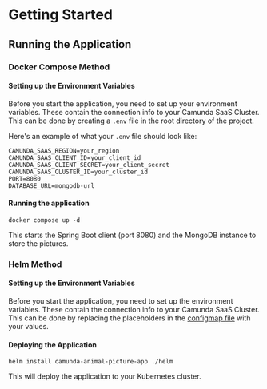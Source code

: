 # Getting Started

## Running the Application

### Docker Compose Method

#### Setting up the Environment Variables

Before you start the application, you need to set up your environment variables.
These contain the connection info to your Camunda SaaS Cluster.
This can be done by creating a `.env` file in the root directory of the project.

Here's an example of what your `.env` file should look like:

```env
CAMUNDA_SAAS_REGION=your_region
CAMUNDA_SAAS_CLIENT_ID=your_client_id
CAMUNDA_SAAS_CLIENT_SECRET=your_client_secret
CAMUNDA_SAAS_CLUSTER_ID=your_cluster_id
PORT=8080
DATABASE_URL=mongodb-url
```

#### Running the application

```
docker compose up -d
```

This starts the Spring Boot client (port 8080) and the MongoDB instance to store the pictures.

### Helm Method

#### Setting up the Environment Variables

Before you start the application, you need to set up the environment variables.
These contain the connection info to your Camunda SaaS Cluster.
This can be done by replacing the placeholders in the [configmap file](./helm/templates/home-rido-test-camunda-animal-picture-app--env-configmap.yaml) with your values.

#### Deploying the Application

```
helm install camunda-animal-picture-app ./helm
```

This will deploy the application to your Kubernetes cluster.
